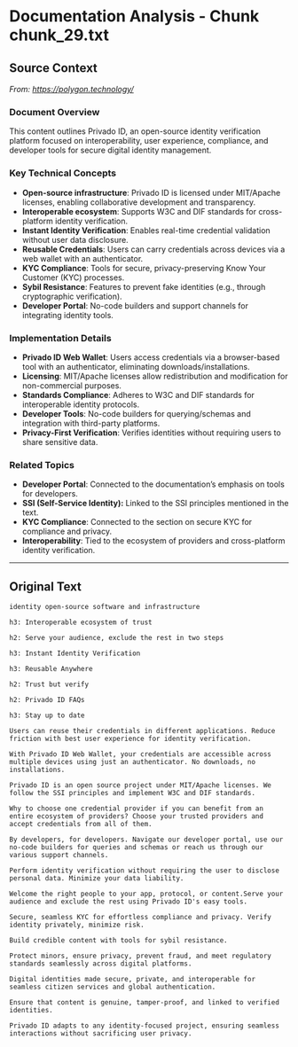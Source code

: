 # Documentation Analysis - Chunk chunk_29.txt

## Source Context
*From: https://polygon.technology/*

### Document Overview  
This content outlines Privado ID, an open-source identity verification platform focused on interoperability, user experience, compliance, and developer tools for secure digital identity management.  

### Key Technical Concepts  
- **Open-source infrastructure**: Privado ID is licensed under MIT/Apache licenses, enabling collaborative development and transparency.  
- **Interoperable ecosystem**: Supports W3C and DIF standards for cross-platform identity verification.  
- **Instant Identity Verification**: Enables real-time credential validation without user data disclosure.  
- **Reusable Credentials**: Users can carry credentials across devices via a web wallet with an authenticator.  
- **KYC Compliance**: Tools for secure, privacy-preserving Know Your Customer (KYC) processes.  
- **Sybil Resistance**: Features to prevent fake identities (e.g., through cryptographic verification).  
- **Developer Portal**: No-code builders and support channels for integrating identity tools.  

### Implementation Details  
- **Privado ID Web Wallet**: Users access credentials via a browser-based tool with an authenticator, eliminating downloads/installations.  
- **Licensing**: MIT/Apache licenses allow redistribution and modification for non-commercial purposes.  
- **Standards Compliance**: Adheres to W3C and DIF standards for interoperable identity protocols.  
- **Developer Tools**: No-code builders for querying/schemas and integration with third-party platforms.  
- **Privacy-First Verification**: Verifies identities without requiring users to share sensitive data.  

### Related Topics  
- **Developer Portal**: Connected to the documentation’s emphasis on tools for developers.  
- **SSI (Self-Service Identity):** Linked to the SSI principles mentioned in the text.  
- **KYC Compliance**: Connected to the section on secure KYC for compliance and privacy.  
- **Interoperability**: Tied to the ecosystem of providers and cross-platform identity verification.

---

## Original Text
```
identity open-source software and infrastructure

h3: Interoperable ecosystem of trust

h2: Serve your audience, exclude the rest in two steps

h3: Instant Identity Verification

h3: Reusable Anywhere

h2: Trust but verify

h2: Privado ID FAQs

h3: Stay up to date

Users can reuse their credentials in different applications. Reduce friction with best user experience for identity verification.

With Privado ID Web Wallet, your credentials are accessible across multiple devices using just an authenticator. No downloads, no installations.

Privado ID is an open source project under MIT/Apache licenses. We follow the SSI principles and implement W3C and DIF standards.

Why to choose one credential provider if you can benefit from an entire ecosystem of providers? Choose your trusted providers and accept credentials from all of them.

By developers, for developers. Navigate our developer portal, use our no-code builders for queries and schemas or reach us through our various support channels.

Perform identity verification without requiring the user to disclose personal data. Minimize your data liability.

Welcome the right people to your app, protocol, or content.Serve your audience and exclude the rest using Privado ID's easy tools.

Secure, seamless KYC for effortless compliance and privacy. Verify identity privately, minimize risk.

Build credible content with tools for sybil resistance.

Protect minors, ensure privacy, prevent fraud, and meet regulatory standards seamlessly across digital platforms.

Digital identities made secure, private, and interoperable for seamless citizen services and global authentication.

Ensure that content is genuine, tamper-proof, and linked to verified identities.

Privado ID adapts to any identity-focused project, ensuring seamless interactions without sacrificing user privacy.

```